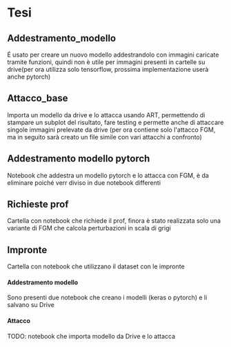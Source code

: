# Tesi
## Addestramento_modello
É usato per creare un nuovo modello addestrandolo con immagini caricate tramite funzioni, quindi non è utile per immagini presenti in cartelle su drive(per ora utilizza solo tensorflow, prossima implementazione userà anche pytorch)
## Attacco_base
Importa un modello da drive e lo attacca usando ART, permettendo di stampare un subplot del risultato, fare testing e permette anche di attaccare singole immagini prelevate da drive (per ora contiene solo l'attacco FGM, ma in seguito sarà creato un file simile con vari attacchi a confronto)
## Addestramento modello pytorch
Notebook che addestra un modello pytorch e lo attacca con FGM, è da eliminare poiché verr diviso in due notebook differenti
## Richieste prof
Cartella con notebook che richiede il prof, finora è stato realizzata solo una variante di FGM che calcola perturbazioni in scala di grigi
## Impronte
Cartella con notebook che utilizzano il dataset con le impronte
#### Addestramento modello
Sono presenti due notebook che creano i modelli (keras o pytorch) e li salvano su Drive
#### Attacco
TODO: notebook che importa modello da Drive e lo attacca
